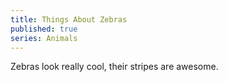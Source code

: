```yaml
---
title: Things About Zebras
published: true
series: Animals
---
```


Zebras look really cool, their stripes are awesome.
